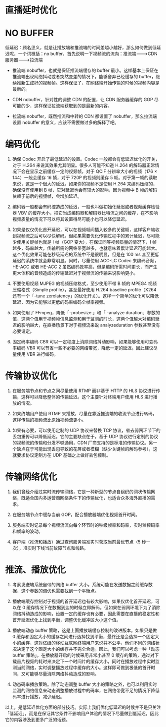 # 直播延时优化

# NO BUFFER

低延迟：顾名思义，就是让播放端和推流端的时间差越小越好，那么如何做到低延迟呢，一个词概括：no buffer，首先说明一下视频流的流向：推流端--->CDN 服务器--->拉流端

- 推流端 nobuffer，也就是保证推流端缓存的 buffer 最小。这样基本上保证在推流端出现网络抖动或者突然变差的情况下，能够舍弃已经缓存的 buffer，继续推新生成好的视频帧。这样保证了，在网络端开始传输的时候的视频内容是最新的。

- CDN nobuffer，针对性的调整 CDN 的配置，让 CDN 服务器缓存的 GOP 尽可能的少，这样保证拉流端获取到的是最新的内容。

- 拉流端 nobuffer，既然推流和中转的 CDN 都设置了 nobuffer，那么拉流端设置 nobuffer 的意义，应该不需要做过多的解释了吧。

# 编码优化

1. 确保 Codec 开启了最低延迟的设置。Codec 一般都会有低延迟优化的开关，对于 H.264 来说其效果尤其明显。很多人可能不知道 H.264 的解码器正常情况下会在显示之前缓存一定的视频帧，对于 QCIF 分辨率大小的视频（176 × 144）一般会缓存 16 帧，对于 720P 的视频则缓存 5 帧。对于第一帧的读取来说，这是一个很大的延迟。如果你的视频不是使用 H.264 来编码压缩的，确保没有使用到 B 帧，它对延迟也会有较大的影响，因为视频中 B 帧的解码依赖于前后的视频帧，会增加延迟。

2. 编码器一般都会有码控造成的延迟，一般也叫做初始化延迟或者视频缓存检验器 VBV 的缓存大小，把它当成编码器和解码器比特流之间的缓存，在不影响视频质量的情况下可以将其设置得尽可能小也可以降低延迟。

3. 如果是仅仅优化首开延迟，可以在视频帧间插入较多的关键帧，这样客户端收到视频流之后可以尽快解码。但如果需要优化传输过程中的累计延迟，尽可能少使用关键帧也就是 I 帧（GOP 变大），在保证同等视频质量的情况下，I 帧越多，码率越大，传输所需的网络带宽越多，也就意味着累计延迟可能越大。这个优化效果可能在秒级延迟的系统中不是很明显，但是在 100 ms 甚至更低延迟的系统中就会非常明显。同时，尽量使用 ACC-LC Codec 来编码音频，HE-ACC 或者 HE-ACC 2 虽然编码效率高，但是编码所需时间更长，而产生更大体积的音频造成的传输延迟对于视频流的传输来说影响更小。

4. 不要使用视频 MJPEG 的视频压缩格式，至少使用不带 B 帧的 MPEG4 视频压缩格式（Simple profile），甚至最好使用 H.264 baseline profile（X264 还有一个「-tune zerolatency」的优化开关）。这样一个简单的优化可以降低延迟，因为它能够以更低的码率编码全帧率视频。

5. 如果使用了 FFmpeg，降低「-probesize 」和「 -analyze duration」参数的值，这两个值用于视频帧信息监测和用于监测的时长，这两个值越大对编码延迟的影响越大，在直播场景下对于视频流来说 analyzeduration 参数甚至没有必要设定。

6. 固定码率编码 CBR 可以一定程度上消除网络抖动影响，如果能够使用可变码率编码 VBR 可以节省一些不必要的网络带宽，降低一定的延迟。因此建议尽量使用 VBR 进行编码。

# 传输协议优化

1. 在服务端节点和节点之间尽量使用 RTMP 而非基于 HTTP 的 HLS 协议进行传输，这样可以降低整体的传输延迟。这个主要针对终端用户使用 HLS 进行播放的情况。

2. 如果终端用户使用 RTMP 来播放，尽量在靠近推流端的收流节点进行转码，这样传输的视频流比原始视频流更小。

3. 如果有必要，可以使用定制的 UDP 协议来替换 TCP 协议，省去弱网环节下的丢包重传可以降低延迟。它的主要缺点在于，基于 UDP 协议进行定制的协议的视频流的传输和分发不够通用，CDN 厂商支持的是标准的传输协议。另一个缺点在于可能出现丢包导致的花屏或者模糊（缺少关键帧的解码参考），这就要求协议定制方在 UDP 基础之上做好丢包控制。

# 传输网络优化

1. 我们曾经介绍过实时流传输网络，它是一种新型的节点自组织的网状传输网络，既适合国内多运营商网络条件下的传输优化，也适合众多海外直播的需求。

2. 在服务端节点中缓存当前 GOP，配合播放器端优化视频首开时间。

3. 服务端实时记录每个视频流流向每个环节时的秒级帧率和码率，实时监控码率和帧率的波动。

4. 客户端（推流和播放）通过查询服务端准实时获取当前最优节点（5 秒一次），准实时下线当前故障节点和线路。

# 推流、播放优化

1. 考察发送端系统自带的网络 buffer 大小，系统可能在发送数据之前缓存数据，这个参数的调优也需要找到一个平衡点。

2. 播放端缓存控制对于视频的首开延迟也有较大影响，如果仅优化首开延迟，可以在 0 缓存情况下在数据到达的时候立即解码。但如果在弱网环境下为了消除网络抖动造成的影响，设置一定的缓存也有必要，因此需要在直播的稳定性和首开延迟优化上找到平衡，调整优化缓冲区大小这个值。

3. 播放端动态 buffer 策略，这是上面播放端缓存控制的改进版本。如果只是做 0 缓存和固定大小的缓存之间进行选择找到平衡，最终还是会选择一个固定大小的缓存，这对亿级的移动互联网终端用户来说并不公平，他们不同的网络状况决定了这个固定大小的缓存并不完全合适。因此，我们可以考虑一种「动态 buffer 策略」，在播放器开启的时候采用非常小甚至 0 缓存的策略，通过对下载首片视频的耗时来决定下一个时间片的缓存大小，同时在播放过程中实时监测当前网络，实时调整播放过程中缓存的大小。这样即可做到极低的首开时间，又可能够尽量消除网络抖动造成的影响。

4. 动态码率播放策略。除了动态调整 buffer 大小的策略之外，也可以利用实时监测的网络信息来动态调整播放过程中的码率，在网络带宽不足的情况下降低码率进行播放，减少延迟。

以上，是低延迟优化方面的部分技巧。实际上我们优化低延迟的时候并不是只关注「低延迟」，而是在保证其它条件不影响用户体验的情况下尽量做到低延迟，因此它的内容涉及到更多广泛的话题。
